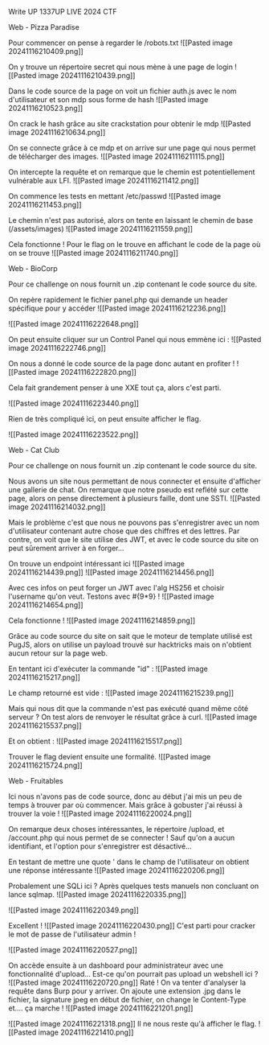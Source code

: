 Write UP 1337UP LIVE 2024 CTF

Web - Pizza Paradise

Pour commencer on pense à regarder le /robots.txt
![[Pasted image 20241116210409.png]]

On y trouve un répertoire secret qui nous mène à une page de login
![[Pasted image 20241116210439.png]]

Dans le code source de la page on voit un fichier auth.js avec le nom d'utilisateur et son mdp sous forme de hash
![[Pasted image 20241116210523.png]]

On crack le hash grâce au site crackstation pour obtenir le mdp
![[Pasted image 20241116210634.png]]

On se connecte grâce à ce mdp et on arrive sur une page qui nous permet de télécharger des images.
![[Pasted image 20241116211115.png]]

On intercepte la requête et on remarque que le chemin est potentiellement vulnérable aux LFI.
![[Pasted image 20241116211412.png]]

On commence les tests en mettant /etc/passwd
![[Pasted image 20241116211453.png]]

Le chemin n'est pas autorisé, alors on tente en laissant le chemin de base (/assets/images)
![[Pasted image 20241116211559.png]]

Cela fonctionne ! Pour le flag on le trouve en affichant le code de la page où on se trouve 
![[Pasted image 20241116211740.png]]


Web - BioCorp

Pour ce challenge on nous fournit un .zip contenant le code source du site.

On repère rapidement le fichier panel.php qui demande un header spécifique pour y accéder
![[Pasted image 20241116212236.png]]

![[Pasted image 20241116222648.png]]

On peut ensuite cliquer sur un Control Panel qui nous emmène ici : ![[Pasted image 20241116222746.png]]

On nous a donné le code source de la page donc autant en profiter !
![[Pasted image 20241116222820.png]]

Cela fait grandement penser à une XXE tout ça, alors c'est parti.

![[Pasted image 20241116223440.png]]

Rien de très compliqué ici, on peut ensuite afficher le flag.

![[Pasted image 20241116223522.png]]

Web - Cat Club

Pour ce challenge on nous fournit un .zip contenant le code source du site.

Nous avons un site nous permettant de nous connecter et ensuite d'afficher une gallerie de chat. On remarque que notre pseudo est reflété sur cette page, alors on pense directement à plusieurs faille, dont une SSTI.
![[Pasted image 20241116214032.png]]

Mais le problème c'est que nous ne pouvons pas s'enregistrer avec un nom d'utilisateur contenant autre chose que des chiffres et des lettres.
Par contre, on voit que le site utilise des JWT, et avec le code source du site on peut sûrement arriver à en forger...

On trouve un endpoint intéressant ici 
![[Pasted image 20241116214439.png]]
![[Pasted image 20241116214456.png]]

Avec ces infos on peut forger un JWT avec l'alg HS256 et choisir l'username qu'on veut. Testons avec #{9*9} !
![[Pasted image 20241116214654.png]]

Cela fonctionne !
![[Pasted image 20241116214859.png]]

Grâce au code source du site on sait que le moteur de template utilisé est PugJS, alors on utilise un payload trouvé sur hacktricks mais on n'obtient aucun retour sur la page web.

En tentant ici d'exécuter la commande "id" :
![[Pasted image 20241116215217.png]]

Le champ retourné est vide :
![[Pasted image 20241116215239.png]]

Mais qui nous dit que la commande n'est pas exécuté quand même côté serveur ? On test alors de renvoyer le résultat grâce à curl.
![[Pasted image 20241116215537.png]]

Et on obtient :
![[Pasted image 20241116215517.png]]

Trouver le flag devient ensuite une formalité.
![[Pasted image 20241116215724.png]]


Web - Fruitables

Ici nous n'avons pas de code source, donc au début j'ai mis un peu de temps à trouver par où commencer.
Mais grâce à gobuster j'ai réussi à trouver la voie !
![[Pasted image 20241116220024.png]]

On remarque deux choses intéressantes, le répertoire /upload, et /account.php qui nous permet de se connecter ! Sauf qu'on a aucun identifiant, et l'option pour s'enregistrer est désactivé...

En  testant de mettre une quote ' dans le champ de l'utilisateur on obtient une réponse intéressante
![[Pasted image 20241116220206.png]]

Probalement une SQLi ici ? Après quelques tests manuels non concluant on lance sqlmap.
![[Pasted image 20241116220335.png]]

![[Pasted image 20241116220349.png]]

Excellent !
![[Pasted image 20241116220430.png]]
C'est parti pour cracker le mot de passe de l'utilisateur admin !

![[Pasted image 20241116220527.png]]

On accède ensuite à un dashboard pour administrateur avec une fonctionnalité d'upload... Est-ce qu'on pourrait pas upload un webshell ici ?
![[Pasted image 20241116220720.png]]
Raté ! On va tenter d'analyser la requête dans Burp pour y arriver.
On ajoute une extension .jpg dans le fichier, la signature jpeg en début de fichier, on change le Content-Type et.... ça marche !
![[Pasted image 20241116221201.png]]

![[Pasted image 20241116221318.png]]
Il ne nous reste qu'à afficher le flag.
![[Pasted image 20241116221410.png]]

